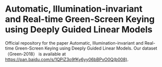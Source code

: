 # Automatic, Illumination-invariant and Real-time Green-Screen Keying using Deeply Guided Linear Models
Official repository for the paper Automatic, Illumination-invariant and Real-time Green-Screen Keying using Deeply Guided Linear Models.
Our dataset（Green-2018） is available  at https://pan.baidu.com/s/1QPiZ3o9fKy6yy06bBPvO0Q(b008).
